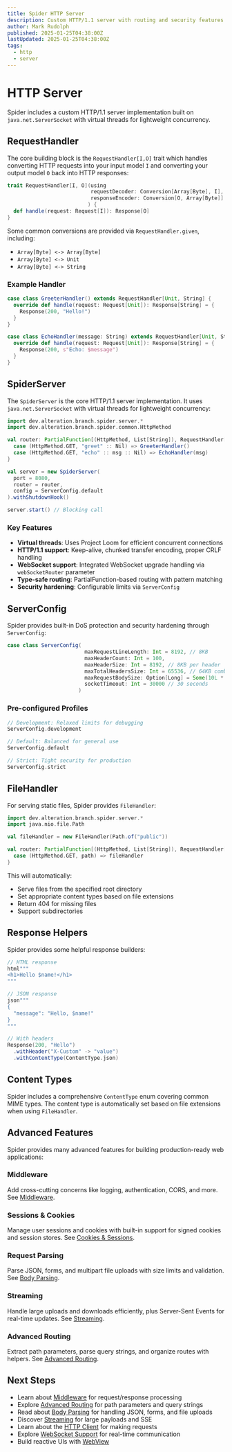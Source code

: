 ```yaml
---
title: Spider HTTP Server
description: Custom HTTP/1.1 server with routing and security features
author: Mark Rudolph
published: 2025-01-25T04:38:00Z
lastUpdated: 2025-01-25T04:38:00Z
tags:
  - http
  - server
---
```


# HTTP Server

Spider includes a custom HTTP/1.1 server implementation built on `java.net.ServerSocket` with virtual threads for lightweight concurrency.

## RequestHandler

The core building block is the `RequestHandler[I,O]` trait which handles converting HTTP requests into your input model `I` and converting your output model `O` back into HTTP responses:

```scala
trait RequestHandler[I, O](using
                           requestDecoder: Conversion[Array[Byte], I],
                           responseEncoder: Conversion[O, Array[Byte]]
                          ) {
  def handle(request: Request[I]): Response[O]
}
```

Some common conversions are provided via `RequestHandler.given`, including:

- `Array[Byte] <-> Array[Byte]`
- `Array[Byte] <-> Unit`
- `Array[Byte] <-> String`

### Example Handler

```scala
case class GreeterHandler() extends RequestHandler[Unit, String] {
  override def handle(request: Request[Unit]): Response[String] = {
    Response(200, "Hello!")
  }
}

case class EchoHandler(message: String) extends RequestHandler[Unit, String] {
  override def handle(request: Request[Unit]): Response[String] = {
    Response(200, s"Echo: $message")
  }
}
```

## SpiderServer

The `SpiderServer` is the core HTTP/1.1 server implementation. It uses `java.net.ServerSocket` with virtual threads for lightweight concurrency:

```scala
import dev.alteration.branch.spider.server.*
import dev.alteration.branch.spider.common.HttpMethod

val router: PartialFunction[(HttpMethod, List[String]), RequestHandler[?, ?]] = {
  case (HttpMethod.GET, "greet" :: Nil) => GreeterHandler()
  case (HttpMethod.GET, "echo" :: msg :: Nil) => EchoHandler(msg)
}

val server = new SpiderServer(
  port = 8080,
  router = router,
  config = ServerConfig.default
).withShutdownHook()

server.start() // Blocking call
```

### Key Features

- **Virtual threads**: Uses Project Loom for efficient concurrent connections
- **HTTP/1.1 support**: Keep-alive, chunked transfer encoding, proper CRLF handling
- **WebSocket support**: Integrated WebSocket upgrade handling via `webSocketRouter` parameter
- **Type-safe routing**: PartialFunction-based routing with pattern matching
- **Security hardening**: Configurable limits via `ServerConfig`

## ServerConfig

Spider provides built-in DoS protection and security hardening through `ServerConfig`:

```scala
case class ServerConfig(
                         maxRequestLineLength: Int = 8192, // 8KB
                         maxHeaderCount: Int = 100,
                         maxHeaderSize: Int = 8192, // 8KB per header
                         maxTotalHeadersSize: Int = 65536, // 64KB combined
                         maxRequestBodySize: Option[Long] = Some(10L * 1024 * 1024), // 10MB
                         socketTimeout: Int = 30000 // 30 seconds
                       )
```

### Pre-configured Profiles

```scala
// Development: Relaxed limits for debugging
ServerConfig.development

// Default: Balanced for general use
ServerConfig.default

// Strict: Tight security for production
ServerConfig.strict
```

## FileHandler

For serving static files, Spider provides `FileHandler`:

```scala
import dev.alteration.branch.spider.server.*
import java.nio.file.Path

val fileHandler = new FileHandler(Path.of("public"))

val router: PartialFunction[(HttpMethod, List[String]), RequestHandler[?, ?]] = {
  case (HttpMethod.GET, path) => fileHandler
}
```

This will automatically:

- Serve files from the specified root directory
- Set appropriate content types based on file extensions
- Return 404 for missing files
- Support subdirectories

## Response Helpers

Spider provides some helpful response builders:

```scala
// HTML response
html"""
<h1>Hello $name!</h1>
"""

// JSON response
json"""
{
  "message": "Hello, $name!"
}
"""

// With headers
Response(200, "Hello")
  .withHeader("X-Custom" -> "value")
  .withContentType(ContentType.json)
```

## Content Types

Spider includes a comprehensive `ContentType` enum covering common MIME types. The content type is automatically set based on file extensions when using `FileHandler`.

## Advanced Features

Spider provides many advanced features for building production-ready web applications:

### Middleware
Add cross-cutting concerns like logging, authentication, CORS, and more. See [Middleware](/spider/middleware).

### Sessions & Cookies
Manage user sessions and cookies with built-in support for signed cookies and session stores. See [Cookies & Sessions](/spider/cookies-sessions).

### Request Parsing
Parse JSON, forms, and multipart file uploads with size limits and validation. See [Body Parsing](/spider/body-parsing).

### Streaming
Handle large uploads and downloads efficiently, plus Server-Sent Events for real-time updates. See [Streaming](/spider/streaming).

### Advanced Routing
Extract path parameters, parse query strings, and organize routes with helpers. See [Advanced Routing](/spider/routing).

## Next Steps

- Learn about [Middleware](/spider/middleware) for request/response processing
- Explore [Advanced Routing](/spider/routing) for path parameters and query strings
- Read about [Body Parsing](/spider/body-parsing) for handling JSON, forms, and file uploads
- Discover [Streaming](/spider/streaming) for large payloads and SSE
- Learn about the [HTTP Client](/spider/client) for making requests
- Explore [WebSocket Support](/spider/websockets) for real-time communication
- Build reactive UIs with [WebView](/spider/webview)
